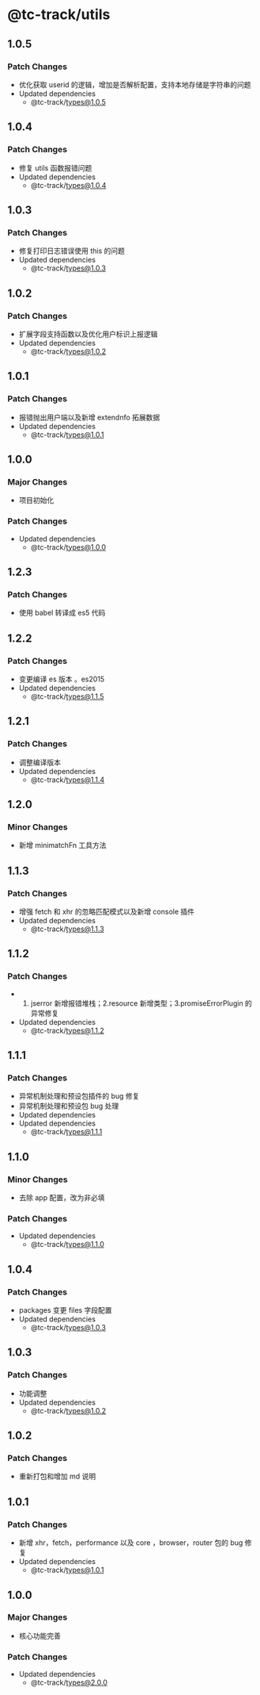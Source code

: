 # @tc-track/utils

## 1.0.5

### Patch Changes

-   优化获取 userid 的逻辑，增加是否解析配置，支持本地存储是字符串的问题
-   Updated dependencies
    -   @tc-track/types@1.0.5

## 1.0.4

### Patch Changes

-   修复 utils 函数报错问题
-   Updated dependencies
    -   @tc-track/types@1.0.4

## 1.0.3

### Patch Changes

-   修复打印日志错误使用 this 的问题
-   Updated dependencies
    -   @tc-track/types@1.0.3

## 1.0.2

### Patch Changes

-   扩展字段支持函数以及优化用户标识上报逻辑
-   Updated dependencies
    -   @tc-track/types@1.0.2

## 1.0.1

### Patch Changes

-   报错抛出用户端以及新增 extendnfo 拓展数据
-   Updated dependencies
    -   @tc-track/types@1.0.1

## 1.0.0

### Major Changes

-   项目初始化

### Patch Changes

-   Updated dependencies
    -   @tc-track/types@1.0.0

## 1.2.3

### Patch Changes

-   使用 babel 转译成 es5 代码

## 1.2.2

### Patch Changes

-   变更编译 es 版本 。es2015
-   Updated dependencies
    -   @tc-track/types@1.1.5

## 1.2.1

### Patch Changes

-   调整编译版本
-   Updated dependencies
    -   @tc-track/types@1.1.4

## 1.2.0

### Minor Changes

-   新增 minimatchFn 工具方法

## 1.1.3

### Patch Changes

-   增强 fetch 和 xhr 的忽略匹配模式以及新增 console 插件
-   Updated dependencies
    -   @tc-track/types@1.1.3

## 1.1.2

### Patch Changes

-   1. jserror 新增报错堆栈；2.resource 新增类型；3.promiseErrorPlugin 的异常修复
-   Updated dependencies
    -   @tc-track/types@1.1.2

## 1.1.1

### Patch Changes

-   异常机制处理和预设包插件的 bug 修复
-   异常机制处理和预设包 bug 处理
-   Updated dependencies
-   Updated dependencies
    -   @tc-track/types@1.1.1

## 1.1.0

### Minor Changes

-   去除 app 配置，改为非必填

### Patch Changes

-   Updated dependencies
    -   @tc-track/types@1.1.0

## 1.0.4

### Patch Changes

-   packages 变更 files 字段配置
-   Updated dependencies
    -   @tc-track/types@1.0.3

## 1.0.3

### Patch Changes

-   功能调整
-   Updated dependencies
    -   @tc-track/types@1.0.2

## 1.0.2

### Patch Changes

-   重新打包和增加 md 说明

## 1.0.1

### Patch Changes

-   新增 xhr，fetch，performance 以及 core ，browser，router 包的 bug 修复
-   Updated dependencies
    -   @tc-track/types@1.0.1

## 1.0.0

### Major Changes

-   核心功能完善

### Patch Changes

-   Updated dependencies
    -   @tc-track/types@2.0.0
